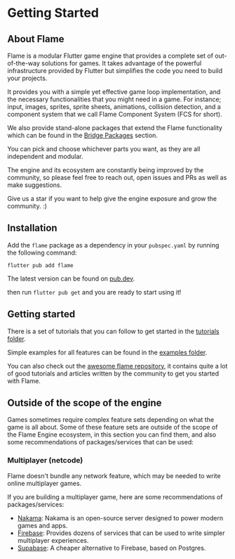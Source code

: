 # Getting Started


## About Flame

Flame is a modular Flutter game engine that provides a complete set of out-of-the-way solutions for
games. It takes advantage of the powerful infrastructure provided by Flutter but simplifies the code
you need to build your projects.

It provides you with a simple yet effective game loop implementation, and the necessary
functionalities that you might need in a game. For instance; input, images, sprites, sprite sheets,
animations, collision detection, and a component system that we call Flame Component System (FCS for
short).

We also provide stand-alone packages that extend the Flame functionality which can be found in the
[Bridge Packages](#bridge_packages/bridge_packages) section.

You can pick and choose whichever parts you want, as they are all independent and modular.

The engine and its ecosystem are constantly being improved by the community, so please feel free to
reach out, open issues and PRs as well as make suggestions.

Give us a star if you want to help give the engine exposure and grow the community. :)


## Installation

Add the `flame` package as a dependency in your `pubspec.yaml` by running the following command:

```console
flutter pub add flame
```

The latest version can be found on [pub.dev](https://pub.dev/packages/flame/install).

then run `flutter pub get` and you are ready to start using it!


## Getting started

There is a set of tutorials that you can follow to get started in the
[tutorials folder](https://github.com/flame-engine/flame/tree/main/doc/tutorials).

Simple examples for all features can be found in the
[examples folder](https://github.com/flame-engine/flame/tree/main/examples).

You can also check out the [awesome flame
repository](https://github.com/flame-engine/awesome-flame#user-content-articles--tutorials),
it contains quite a lot of good tutorials and articles written by the community
to get you started with Flame.


## Outside of the scope of the engine

Games sometimes require complex feature sets depending on what the game is all about. Some of these
feature sets are outside of the scope of the Flame Engine ecosystem, in this section you can find
them, and also some recommendations of packages/services that can be used:


### Multiplayer (netcode)

Flame doesn't bundle any network feature, which may be needed to write online multiplayer games.

If you are building a multiplayer game, here are some recommendations of packages/services:

- [Nakama](https://github.com/obrunsmann/flutter_nakama/): Nakama is an open-source server designed
 to power modern games and apps.
- [Firebase](https://firebase.google.com/): Provides dozens of services that can be used to write
simpler multiplayer experiences.
- [Supabase](https://supabase.com/): A cheaper alternative to Firebase, based on Postgres.
